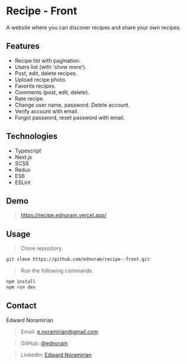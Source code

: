 # Recipe - Front

A website where you can discover recipes and share your own recipes.

## Features

- Recipe list with pagination.
- Users list (with 'show more').
- Post, edit, delete recipes.
- Upload recipe photo.
- Favorite recipes.
- Comments (post, edit, delete).
- Rate recipe.
- Change user name, password. Delete account.
- Verify account with email.
- Forgot password, reset password with email.

## Technologies

- Typescript
- Next.js
- SCSS
- Redux
- ES6
- ESLint

## Demo

> https://recipe.ednoram.vercel.app/

## Usage

> Clone repository.

```sh
git clone https://github.com/ednoram/recipe--front.git
```

> Run the following commands.

```sh
npm install
npm run dev
```

## Contact

Edward Noramirian

> Email: e.noramirian@gmail.com

> GitHub: [@ednoram](https://github.com/ednoram)

> LinkedIn: [Edward Noramirian](https://www.linkedin.com/in/edward-noramirian)

